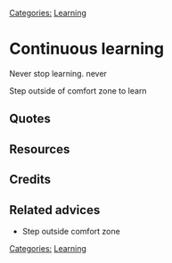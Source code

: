 [Categories:](../Categories/index.md) [Learning](../Categories/Learning.md)
# Continuous learning

Never stop learning. never

Step outside of comfort zone to learn


## Quotes

## Resources

## Credits

## Related advices

- Step outside comfort zone

[Categories:](../Categories/index.md) [Learning](../Categories/Learning.md)